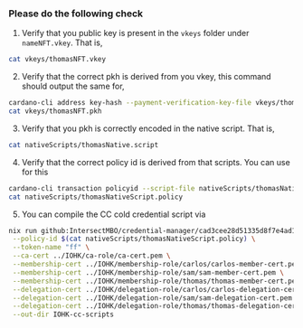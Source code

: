 ### Please do the following check
1) Verify that you public key is present in the `vkeys` folder under `nameNFT.vkey`. That is,
```bash
cat vkeys/thomasNFT.vkey
```
2) Verify that the correct pkh is derived from you vkey, this command should output the same for,
```bash
cardano-cli address key-hash --payment-verification-key-file vkeys/thomasNFT.vkey
cat vkeys/thomasNFT.pkh 
```
3) Verify that you pkh is correctly encoded in the native script. That is,
```bash
cat nativeScripts/thomasNative.script
```
4) Verify that the correct policy id is derived from that scripts. You can use for this
```bash
cardano-cli transaction policyid --script-file nativeScripts/thomasNative.script
cat nativeScripts/thomasNativeScript.policy
```
5) You can compile the CC cold credential script via 
```bash
nix run github:IntersectMBO/credential-manager/cad3cee28d51335d8f7e4ad1ba79d3e9c05d5393#orchestrator-cli -- init-cold --testnet \
 --policy-id $(cat nativeScripts/thomasNativeScript.policy) \
 --token-name "ff" \
 --ca-cert ../IOHK/ca-role/ca-cert.pem \
 --membership-cert ../IOHK/membership-role/carlos/carlos-member-cert.pem \
 --membership-cert ../IOHK/membership-role/sam/sam-member-cert.pem \
 --membership-cert ../IOHK/membership-role/thomas/thomas-member-cert.pem \
 --delegation-cert ../IOHK/delegation-role/carlos/carlos-delegation-cert.pem \
 --delegation-cert ../IOHK/delegation-role/sam/sam-delegation-cert.pem \
 --delegation-cert ../IOHK/delegation-role/thomas/thomas-delegation-cert.pem \
 --out-dir IOHK-cc-scripts
```
